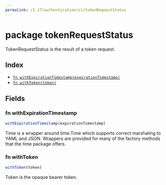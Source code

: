 ```yaml
---
permalink: /1.17/authentication/v1/tokenRequestStatus
---
```


# package tokenRequestStatus

TokenRequestStatus is the result of a token request.

## Index

* [`fn withExpirationTimestamp(expirationTimestamp)`](#fn-withexpirationtimestamp)
* [`fn withToken(token)`](#fn-withtoken)

## Fields

### fn withExpirationTimestamp

```ts
withExpirationTimestamp(expirationTimestamp)
```

Time is a wrapper around time.Time which supports correct marshaling to YAML and JSON.  Wrappers are provided for many of the factory methods that the time package offers.

### fn withToken

```ts
withToken(token)
```

Token is the opaque bearer token.